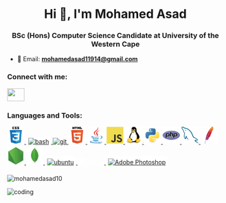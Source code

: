<h1 align="center">Hi 👋, I'm Mohamed Asad</h1>
<h3 align="center">BSc (Hons) Computer Science Candidate at University of the Western Cape</h3>

- 📧 Email: **mohamedasad11914@gmail.com**

<h3 align="left">Connect with me:</h3>
<p align="left">
    <a href="https://www.linkedin.com/in/mabandarkar/" target="_blank">
        <img align="center" src="https://raw.githubusercontent.com/rahuldkjain/github-profile-readme-generator/master/src/images/icons/Social/linked-in-alt.svg" height="30" width="40" />
    </a>
</p>

<h3 align="left">Languages and Tools:</h3>
<p align="left"> 
    <a href="https://www.w3schools.com/css/" target="_blank" rel="noreferrer"> 
        <img src="https://raw.githubusercontent.com/devicons/devicon/master/icons/css3/css3-original-wordmark.svg" alt="css3" width="40" height="40"/> 
    </a> 
    <a href="https://www.gnu.org/software/bash/" target="_blank" rel="noreferrer">
    <img src="https://upload.wikimedia.org/wikipedia/commons/8/82/Gnu-bash-logo.svg" alt="bash" width="40" height="40" style="background-color: white; padding: 5px; border-radius: 5px;"/>
</a>
    <a href="https://git-scm.com/" target="_blank" rel="noreferrer"> 
        <img src="https://www.vectorlogo.zone/logos/git-scm/git-scm-icon.svg" alt="git" width="40" height="40"/> 
    </a> 
    <a href="https://www.w3.org/html/" target="_blank" rel="noreferrer"> 
        <img src="https://raw.githubusercontent.com/devicons/devicon/master/icons/html5/html5-original-wordmark.svg" alt="html5" width="40" height="40"/> 
    </a> 
    <a href="https://www.java.com" target="_blank" rel="noreferrer"> 
        <img src="https://raw.githubusercontent.com/devicons/devicon/master/icons/java/java-original.svg" alt="java" width="40" height="40"/> 
    </a> 
    <a href="https://developer.mozilla.org/en-US/docs/Web/JavaScript" target="_blank" rel="noreferrer"> 
        <img src="https://raw.githubusercontent.com/devicons/devicon/master/icons/javascript/javascript-original.svg" alt="javascript" width="40" height="40"/> 
    </a> 
    <a href="https://www.linux.org/" target="_blank" rel="noreferrer"> 
        <img src="https://raw.githubusercontent.com/devicons/devicon/master/icons/linux/linux-original.svg" alt="linux" width="40" height="40"/> 
    </a> 
    <a href="https://www.python.org" target="_blank" rel="noreferrer"> 
        <img src="https://raw.githubusercontent.com/devicons/devicon/master/icons/python/python-original.svg" alt="python" width="40" height="40"/> 
    </a> 
    <a href="https://www.php.net/" target="_blank" rel="noreferrer"> 
        <img src="https://raw.githubusercontent.com/devicons/devicon/master/icons/php/php-original.svg" alt="php" width="40" height="40"/> 
    </a>
    <a href="https://www.mysql.com/" target="_blank" rel="noreferrer"> 
        <img src="https://raw.githubusercontent.com/devicons/devicon/master/icons/mysql/mysql-original.svg" alt="mysql" width="40" height="40"/> 
    </a>
    <a href="https://httpd.apache.org/" target="_blank" rel="noreferrer"> 
        <img src="https://raw.githubusercontent.com/devicons/devicon/master/icons/apache/apache-original.svg" alt="apache" width="40" height="40"/> 
    </a>
    <a href="https://nodejs.org/" target="_blank" rel="noreferrer"> 
        <img src="https://raw.githubusercontent.com/devicons/devicon/master/icons/nodejs/nodejs-original.svg" alt="nodejs" width="40" height="40"/> 
    </a>
    <a href="https://www.mongodb.com/" target="_blank" rel="noreferrer"> 
        <img src="https://raw.githubusercontent.com/devicons/devicon/master/icons/mongodb/mongodb-original.svg" alt="mongodb" width="40" height="40"/> 
    </a>
    <a href="https://ubuntu.com/" target="_blank" rel="noreferrer">
    <img src="https://upload.wikimedia.org/wikipedia/commons/9/9e/UbuntuCoF.svg" alt="ubuntu" width="40" height="40" style="background-color: white; padding: 5px; border-radius: 5px;"/>
<a href="https://github.com/" target="_blank" rel="noreferrer">
    <img src="https://upload.wikimedia.org/wikipedia/commons/9/91/Octicons-mark-github.svg" alt="GitHub" width="40" height="40" style="filter: brightness(0) invert(1);"/>
</a>
    <a href="https://www.adobe.com/products/photoshop.html" target="_blank" rel="noreferrer">
    <img src="https://upload.wikimedia.org/wikipedia/commons/a/af/Adobe_Photoshop_CC_icon.svg" alt="Adobe Photoshop" width="40" height="40" style="background-color: white; padding: 5px; border-radius: 5px;"/>
</a>
</p>

<p>
    <img align="center" src="https://github-readme-stats.vercel.app/api/top-langs?username=mohamedasad10&show_icons=true&locale=en&layout=compact&hide=jupyter%20notebook" alt="mohamedasad10" />
</p>

<img align="center" alt="coding" width="400" src="https://cdn.dribbble.com/users/1162077/screenshots/3848914/programmer.gif" style="display: block;">
